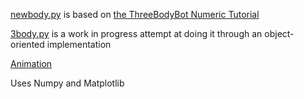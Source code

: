 [newbody.py](https://github.com/spaceybread/solid-funicular/blob/main/newbody.py) is based on [the ThreeBodyBot Numeric Tutorial](https://github.com/kirklong/ThreeBodyBot/blob/master/NumericsTutorial/NumericalDynamicsTutorial.ipynb)

[3body.py](https://github.com/spaceybread/solid-funicular/blob/main/3body.py) is a work in progress attempt at doing it through an object-oriented implementation

[Animation](https://youtube.com/shorts/Ish9KoGRiNs?feature=share)

Uses Numpy and Matplotlib
